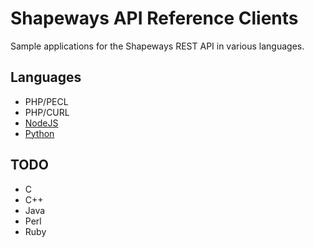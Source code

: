 Shapeways API Reference Clients
===============================

Sample applications for the Shapeways REST API in various languages.

## Languages

- PHP/PECL
- PHP/CURL
- [NodeJS](http://github.com/Shapeways/node-shapeways)
- [Python](http://github.com/Shapeways/python-shapeways)

## TODO

- C
- C++
- Java
- Perl
- Ruby
